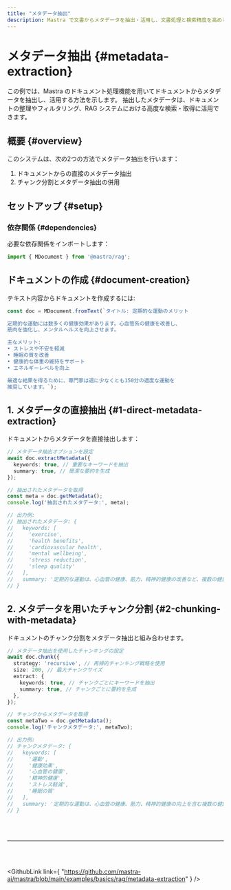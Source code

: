 ```yaml
---
title: "メタデータ抽出"
description: Mastra で文書からメタデータを抽出・活用し、文書処理と検索精度を高める例。
---
```


# メタデータ抽出 \{#metadata-extraction\}

この例では、Mastra のドキュメント処理機能を用いてドキュメントからメタデータを抽出し、活用する方法を示します。
抽出したメタデータは、ドキュメントの整理やフィルタリング、RAG システムにおける高度な検索・取得に活用できます。

## 概要 \{#overview\}

このシステムは、次の2つの方法でメタデータ抽出を行います：

1. ドキュメントからの直接のメタデータ抽出
2. チャンク分割とメタデータ抽出の併用

## セットアップ \{#setup\}

### 依存関係 \{#dependencies\}

必要な依存関係をインポートします：

```typescript copy showLineNumbers filename="src/index.ts"
import { MDocument } from '@mastra/rag';
```

## ドキュメントの作成 \{#document-creation\}

テキスト内容からドキュメントを作成するには:

```typescript copy showLineNumbers{3} filename="src/index.ts"
const doc = MDocument.fromText(`タイトル: 定期的な運動のメリット

定期的な運動には数多くの健康効果があります。心血管系の健康を改善し、
筋肉を強化し、メンタルヘルスを向上させます。

主なメリット:
• ストレスや不安を軽減
• 睡眠の質を改善
• 健康的な体重の維持をサポート
• エネルギーレベルを向上

最適な結果を得るために、専門家は週に少なくとも150分の適度な運動を
推奨しています。`);
```

## 1. メタデータの直接抽出 \{#1-direct-metadata-extraction\}

ドキュメントからメタデータを直接抽出します：

```typescript copy showLineNumbers{17} filename="src/index.ts"
// メタデータ抽出オプションを設定
await doc.extractMetadata({
  keywords: true, // 重要なキーワードを抽出
  summary: true, // 簡潔な要約を生成
});

// 抽出されたメタデータを取得
const meta = doc.getMetadata();
console.log('抽出されたメタデータ:', meta);

// 出力例:
// 抽出されたメタデータ: {
//   keywords: [
//     'exercise',
//     'health benefits',
//     'cardiovascular health',
//     'mental wellbeing',
//     'stress reduction',
//     'sleep quality'
//   ],
//   summary: '定期的な運動は、心血管の健康、筋力、精神的健康の改善など、複数の健康上のメリットをもたらします。主なメリットには、ストレス軽減、睡眠の質の向上、体重管理、エネルギー増加が含まれます。推奨される運動時間は週150分です。'
// }
```

## 2. メタデータを用いたチャンク分割 \{#2-chunking-with-metadata\}

ドキュメントのチャンク分割をメタデータ抽出と組み合わせます。

```typescript copy showLineNumbers{40} filename="src/index.ts"
// メタデータ抽出を使用したチャンキングの設定
await doc.chunk({
  strategy: 'recursive', // 再帰的チャンキング戦略を使用
  size: 200, // 最大チャンクサイズ
  extract: {
    keywords: true, // チャンクごとにキーワードを抽出
    summary: true, // チャンクごとに要約を生成
  },
});

// チャンクからメタデータを取得
const metaTwo = doc.getMetadata();
console.log('チャンクメタデータ:', metaTwo);

// 出力例:
// チャンクメタデータ: {
//   keywords: [
//     '運動',
//     '健康効果',
//     '心血管の健康',
//     '精神的健康',
//     'ストレス軽減',
//     '睡眠の質'
//   ],
//   summary: '定期的な運動は、心血管の健康、筋力、精神的健康の向上を含む複数の健康効果をもたらします。主な効果には、ストレス軽減、より良い睡眠、体重管理、エネルギーの増加が含まれます。推奨される運動時間は週150分です。'
// }
```

<br />

<br />

<hr className="dark:border-[#404040] border-gray-300" />

<br />

<br />

<GithubLink
  link={
"https://github.com/mastra-ai/mastra/blob/main/examples/basics/rag/metadata-extraction"
}
/>
